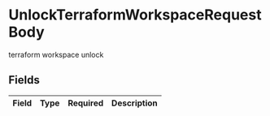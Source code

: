 # UnlockTerraformWorkspaceRequestBody

terraform workspace unlock 


## Fields

| Field       | Type        | Required    | Description |
| ----------- | ----------- | ----------- | ----------- |